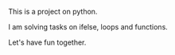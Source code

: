 This is a project on python.

I am solving tasks on ifelse, loops and functions.

Let's have fun together.
